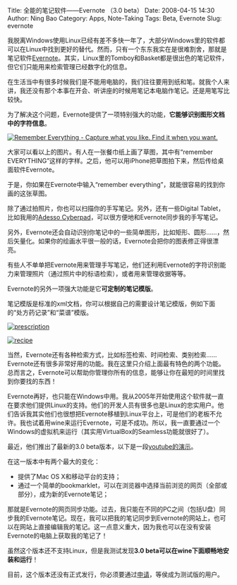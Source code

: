 Title: 全能的笔记软件——Evernote （3.0 beta）
Date: 2008-04-15 14:30
Author: Ning Bao
Category: Apps, Note-Taking
Tags: Beta, Evernote
Slug: evernote

我脱离Windows使用Linux已经有差不多快一年了，大部分Windows里的软件都可以在Linux中找到更好的替代。然而，只有一个东东我实在是很难割舍，那就是笔记软件[Evernote](http://evernote.com/)。其实，Linux里的Tomboy和Basket都是很出色的笔记软件，但它们只能用来检索管理已经数字化的信息。

在生活当中有很多时候我们是不能用电脑的，我们往往要用到纸和笔。就我个人来讲，我还没有那个本事在开会、听讲座的时候用笔记本电脑作笔记。还是用笔写比较快。

为了解决这个问题，Evernote提供了一项特别强大的功能，**它能够识别图形文档中的字符信息**。

[![Remember Everything - Capture what you like. Find it when you
want.](http://i.linuxtoy.org/i/2008/04/evernote.jpg "evernote")](http://i.linuxtoy.org/i/2008/04/evernote.jpg)

大家可以看以上的图片。有人在一张餐巾纸上画了草图，其中有“remember
EVERYTHING”这样的字样。之后，他可以用iPhone把草图拍下来，然后传给桌面软件Evernote。

于是，你如果在Evernote中输入“remember
everything”，就能很容易的找到你画的这张草图。

除了通过拍照片，你也可以扫描你的手写笔记。另外，还有一些Digital
Tablet，比如我用的[Adesso
Cyberpad](http://www.adesso.com/products_detail.asp?productid=294)，可以很方便地和Evernote同步我的手写笔记。

另外，Evernote还会自动识别你笔记中的一些简单图形，比如矩形、圆形……，然后矢量化。如果你的绘画水平很一般的话，Evernote会把你的图表修正得很漂亮。

有些人不单单把Evernote用来管理手写笔记，他们还利用Evernote的字符识别能力来管理照片（通过照片中的标语检索），或者用来管理收据等等。

Evernote的另外一项强大功能是它**可定制的笔记模版**。

笔记模版是标准的xml文档，你可以根据自己的需要设计笔记模版，例如下面的“处方药记录”和“菜谱”模版。

[![prescription](http://i.linuxtoy.org/i/2008/04/prescription.jpg "prescription")](http://i.linuxtoy.org/i/2008/04/prescription.jpg)

[![recipe](http://i.linuxtoy.org/i/2008/04/recipe.jpg "recipe")](http://i.linuxtoy.org/i/2008/04/recipe.jpg)

当然，Evernote还有各种检索方式，比如标签检索、时间检索、类别检索……Evernote还有很多非常好用的功能。我在这里只介绍上面最有特色的两个功能。总而言之，Evernote可以帮助你管理你所有的信息，能够让你在最短的时间里找到你要找的东西！

Evernote再好，也只能在Windows中用。我从2005年开始使用这个软件就一直在要求他们提供Linux的支持。他们的开发人员有很多也是Linux的忠实用户。他们告诉我其实他们也很想把Evernote移植到Linux平台上，可是他们的老板不允许。我也试着用wine来运行Evernote，可是不成功。所以，我一直要通过一个Windows的虚拟机来运行（其实用VirtualBox的Seamless功能就很好了）。

最近，他们推出了最新的3.0
beta版本，以下是一段[youtube的演示](http://www.youtube.com/watch?v=i_ncr1Ee9e8)。

在这一版本中有两个最大的变化：

-   提供了Mac OS X和移动平台的支持；
-   通过一个简单的bookmarklet，可以在浏览器中选择当前浏览的网页（全部或部分），成为新的Evernote笔记；

那就是Evernote的网页同步功能。过去，我只能在不同的PC之间（包括U盘）同步我的Evernote笔记。现在，我可以把我的笔记同步到Evernote的网站上，也可以在网站上直接编辑我的笔记。这一点意义重大，因为我也可以在没有安装Evernote的电脑上获取我的笔记了！

虽然这个版本还不支持Linux，但是我测试发现**3.0
beta可以在wine下面顺畅地安装和运行**！

目前，这个版本还没有正式发行，你必须要通过[申请](http://evernote.com/about/prereg/)，等侯成为测试版的用户。
